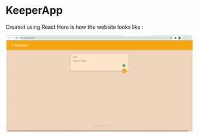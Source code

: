 # KeeperApp
Created using React
Here is how the website looks like :
 <p align="center">
  <img src="/public/SiteView.png" width="500" title="Website View">
</p>
